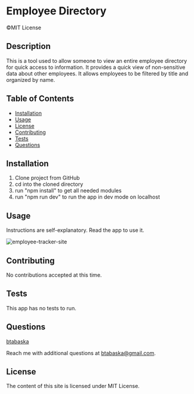# Employee Directory

  ©MIT License
## Description

This is a tool used to allow someone to view an entire employee directory for quick access to information. It provides a quick view of non-sensitive data about other employees. It allows employees to be filtered by title and organized by name.



## Table of Contents

* [Installation](#installation)
* [Usage](#usage)
* [License](#license)
* [Contributing](#contributing)
* [Tests](#tests)
* [Questions](#questions)

## Installation

1. Clone project from GitHub
2. cd into the cloned directory
3. run "npm install" to get all needed modules
4. run "npm run dev" to run the app in dev mode on localhost


## Usage

Instructions are self-explanatory. Read the app to use it.


![employee-tracker-site](https://i.imgur.com/R1xL4d0.png "employee-tracker-site")


## Contributing

No contributions accepted at this time.


## Tests

This app has no tests to run.


## Questions

[btabaska](https://www.github.com/btabaska)

Reach me with additional questions at btabaska@gmail.com.

## License

The content of this site is licensed under MIT License.
